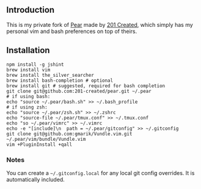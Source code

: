 ## Introduction
This is my private fork of [Pear](https://github.com/201-created/pear) made by [201 Created](http://www.201-created.com/), which simply has my personal vim and bash preferences on top of theirs.

## Installation

```
npm install -g jshint
brew install vim
brew install the_silver_searcher
brew install bash-completion # optional
brew install git # suggested, required for bash completion
git clone git@github.com:201-created/pear.git ~/.pear
# if using bash:
echo "source ~/.pear/bash.sh" >> ~/.bash_profile
# if using zsh:
echo "source ~/.pear/zsh.sh" >> ~/.zshrc
echo "source-file ~/.pear/tmux.conf" >> ~/.tmux.conf
echo "so ~/.pear/vimrc" >> ~/.vimrc
echo -e "[include]\n  path = ~/.pear/gitconfig" >> ~/.gitconfig
git clone git@github.com:gmarik/Vundle.vim.git ~/.pear/vim/bundle/Vundle.vim
vim +PluginInstall +qall
```

### Notes

You can create a `~/.gitconfig.local` for any local git config overrides. It
is automatically included.
